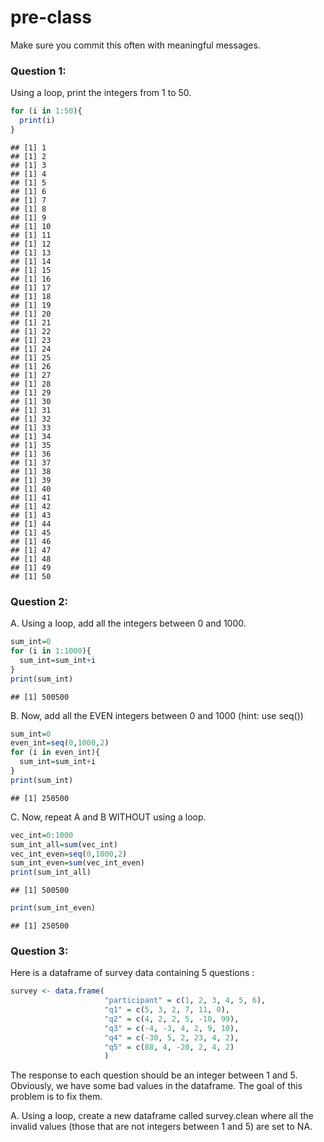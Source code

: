 # pre-class


Make sure you commit this often with meaningful messages. 




### Question 1:

Using a loop, print the integers from 1 to 50. 

```r
for (i in 1:50){
  print(i)
}
```

```
## [1] 1
## [1] 2
## [1] 3
## [1] 4
## [1] 5
## [1] 6
## [1] 7
## [1] 8
## [1] 9
## [1] 10
## [1] 11
## [1] 12
## [1] 13
## [1] 14
## [1] 15
## [1] 16
## [1] 17
## [1] 18
## [1] 19
## [1] 20
## [1] 21
## [1] 22
## [1] 23
## [1] 24
## [1] 25
## [1] 26
## [1] 27
## [1] 28
## [1] 29
## [1] 30
## [1] 31
## [1] 32
## [1] 33
## [1] 34
## [1] 35
## [1] 36
## [1] 37
## [1] 38
## [1] 39
## [1] 40
## [1] 41
## [1] 42
## [1] 43
## [1] 44
## [1] 45
## [1] 46
## [1] 47
## [1] 48
## [1] 49
## [1] 50
```

### Question 2:

A.  Using a loop, add all the integers between 0 and 1000.

```r
sum_int=0
for (i in 1:1000){
  sum_int=sum_int+i
}
print(sum_int)
```

```
## [1] 500500
```

B. Now, add all the EVEN integers between 0 and 1000 (hint: use seq())

```r
sum_int=0
even_int=seq(0,1000,2)
for (i in even_int){
  sum_int=sum_int+i
}
print(sum_int)
```

```
## [1] 250500
```
C. Now, repeat A and B WITHOUT using a loop.

```r
vec_int=0:1000
sum_int_all=sum(vec_int)
vec_int_even=seq(0,1000,2)
sum_int_even=sum(vec_int_even)
print(sum_int_all)
```

```
## [1] 500500
```

```r
print(sum_int_even)
```

```
## [1] 250500
```
### Question 3:

Here is a dataframe of survey data containing 5 questions :


```r
survey <- data.frame(
                     "participant" = c(1, 2, 3, 4, 5, 6),
                     "q1" = c(5, 3, 2, 7, 11, 0),
                     "q2" = c(4, 2, 2, 5, -10, 99),
                     "q3" = c(-4, -3, 4, 2, 9, 10),
                     "q4" = c(-30, 5, 2, 23, 4, 2),
                     "q5" = c(88, 4, -20, 2, 4, 2)
                     )
```
The response to each question should be an integer between 1 and 5. Obviously, we have some bad values in the dataframe. The goal of this problem is to fix them.

A. Using a loop, create a new dataframe called survey.clean where all the invalid values (those that are not integers between 1 and 5) are set to NA.




